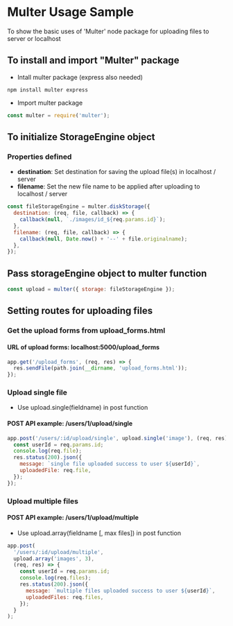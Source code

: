 # Multer Usage Sample

To show the basic uses of 'Multer' node package for uploading files to server or localhost

## To install and import "Multer" package

- Intall multer package (express also needed)

```
npm install multer express
```

- Import multer package

```js
const multer = require('multer');
```

## To initialize StorageEngine object

### Properties defined

- **destination**: Set destination for saving the upload file(s) in localhost / server
- **filename**: Set the new file name to be applied after uploading to localhost / server

```js
const fileStorageEngine = multer.diskStorage({
  destination: (req, file, callback) => {
    callback(null, `./images/id_${req.params.id}`);
  },
  filename: (req, file, callback) => {
    callback(null, Date.now() + '--' + file.originalname);
  },
});
```

## Pass storageEngine object to multer function

```js
const upload = multer({ storage: fileStorageEngine });
```

## Setting routes for uploading files

### Get the upload forms from upload_forms.html

#### URL of upload forms: localhost:5000/upload_forms

```js
app.get('/upload_forms', (req, res) => {
  res.sendFile(path.join(__dirname, 'upload_forms.html'));
});
```

### Upload single file

- Use upload.single(fieldname) in post function

#### POST API example: /users/1/upload/single

```js
app.post('/users/:id/upload/single', upload.single('image'), (req, res) => {
  const userId = req.params.id;
  console.log(req.file);
  res.status(200).json({
    message: `single file uploaded success to user ${userId}`,
    uploadedFile: req.file,
  });
});
```

### Upload multiple files

#### POST API example: /users/1/upload/multiple

- Use upload.array(fieldname [, max files]) in post function

```js
app.post(
  '/users/:id/upload/multiple',
  upload.array('images', 3),
  (req, res) => {
    const userId = req.params.id;
    console.log(req.files);
    res.status(200).json({
      message: `multiple files uploaded success to user ${userId}`,
      uploadedFiles: req.files,
    });
  }
);
```
